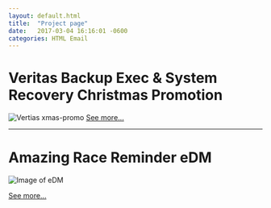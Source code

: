 ```yaml
---
layout: default.html
title:  "Project page"
date:   2017-03-04 16:16:01 -0600
categories: HTML Email
---
```




# Veritas Backup Exec & System Recovery Christmas Promotion

![Vertias xmas-promo](https://raw.githubusercontent.com/gbjack/gbjack.github.io/master/assets/images/veritas-xmas-promo.png)
[See more...](https://github.com/gbjack/MY-Promo)


---


# Amazing Race Reminder eDM

![Image of eDM](https://raw.githubusercontent.com/gbjack/gbjack.github.io/master/assets/images/amazing-race.png)

[See more...](https://github.com/gbjack/Veritus-Incredible-Race-Reminder)
